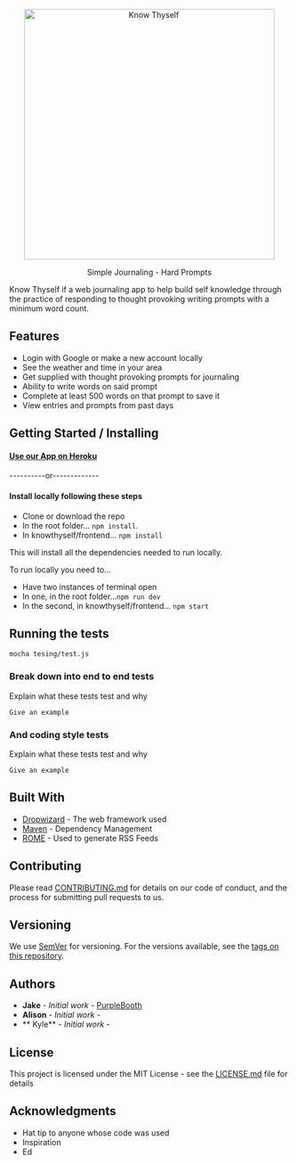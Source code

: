 
<p align="center">
  <a href="https://gitpoint.co/">
    <img alt="Know Thyself" title="Know Thyself" src="https://i.imgur.com/Q3qbgNu.png" width="450">
  </a>
</p>

<p align="center">
  Simple Journaling - Hard Prompts
</p>


Know Thyself if a web journaling app to help build self knowledge through the practice of responding to thought provoking writing prompts with a minimum word count.

## Features
  - Login with Google or make a new account locally
  - See the weather and time in your area
  - Get supplied with thought provoking prompts for journaling
  - Ability to write words on said prompt
  - Complete at least 500 words on that prompt to save it
  - View entries and prompts from past days

## Getting Started / Installing
#### [Use our App on Heroku](https://dry-cove-74246.herokuapp.com)
----------or-------------
#### Install locally following these steps
- Clone or download the repo
- In the root folder... ```npm install```.
- In knowthyself/frontend... ```npm install```

This will install all the dependencies needed to run locally.

To run locally you need to...
- Have two instances of terminal open
- In one, in the root folder...```npm run dev```
- In the second, in knowthyself/frontend... ```npm start```



## Running the tests

``mocha tesing/test.js``

### Break down into end to end tests

Explain what these tests test and why

```
Give an example
```

### And coding style tests

Explain what these tests test and why

```
Give an example
```



## Built With

* [Dropwizard](http://www.dropwizard.io/1.0.2/docs/) - The web framework used
* [Maven](https://maven.apache.org/) - Dependency Management
* [ROME](https://rometools.github.io/rome/) - Used to generate RSS Feeds

## Contributing

Please read [CONTRIBUTING.md](https://gist.github.com/PurpleBooth/b24679402957c63ec426) for details on our code of conduct, and the process for submitting pull requests to us.

## Versioning

We use [SemVer](http://semver.org/) for versioning. For the versions available, see the [tags on this repository](https://github.com/your/project/tags).

## Authors

* **Jake** - *Initial work* - [PurpleBooth](https://github.com/PurpleBooth)
* **Alison** - *Initial work* -
* ** Kyle** - *Initial work* -


## License

This project is licensed under the MIT License - see the [LICENSE.md](LICENSE.md) file for details

## Acknowledgments

* Hat tip to anyone whose code was used
* Inspiration
* Ed
